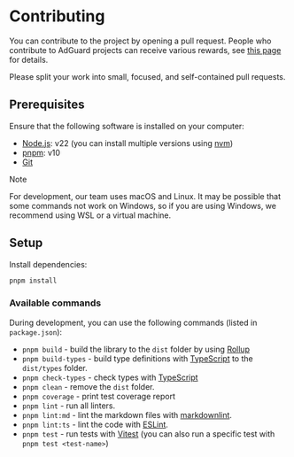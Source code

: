 # Contributing

You can contribute to the project by opening a pull request. People who contribute to AdGuard projects can receive
various rewards, see [this page][contribute] for details.

Please split your work into small, focused, and self-contained pull requests.

## Prerequisites

Ensure that the following software is installed on your computer:

- [Node.js][nodejs]: v22 (you can install multiple versions using [nvm][nvm])
- [pnpm][pnpm]: v10
- [Git][git]

> [!NOTE]
> For development, our team uses macOS and Linux. It may be possible that some commands not work on Windows,
> so if you are using Windows, we recommend using WSL or a virtual machine.

[git]: https://git-scm.com/
[nodejs]: https://nodejs.org/en/download
[nvm]: https://github.com/nvm-sh/nvm
[pnpm]: https://pnpm.io/installation

## Setup

Install dependencies:

```bash
pnpm install
```

### Available commands

During development, you can use the following commands (listed in `package.json`):

- `pnpm build` - build the library to the `dist` folder by using [Rollup][rollup]
- `pnpm build-types` - build type definitions with [TypeScript][typescript] to the `dist/types` folder.
- `pnpm check-types` - check types with [TypeScript][typescript]
- `pnpm clean` - remove the `dist` folder.
- `pnpm coverage` - print test coverage report
- `pnpm lint` - run all linters.
- `pnpm lint:md` - lint the markdown files with [markdownlint][markdownlint].
- `pnpm lint:ts` - lint the code with [ESLint][eslint].
- `pnpm test` - run tests with [Vitest][vitest] (you can also run a specific test with `pnpm test <test-name>`)

[contribute]: https://adguard.com/contribute.html
[eslint]: https://eslint.org/
[vitest]: https://vitest.dev/
[markdownlint]: https://github.com/DavidAnson/markdownlint
[rollup]: https://rollupjs.org/
[typescript]: https://www.typescriptlang.org/
